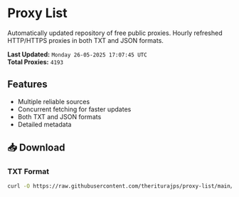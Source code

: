 # Proxy List

Automatically updated repository of free public proxies. Hourly refreshed HTTP/HTTPS proxies in both TXT and JSON formats.

**Last Updated:** `Monday 26-05-2025 17:07:45 UTC`  
**Total Proxies:** `4193`

## Features
- Multiple reliable sources
- Concurrent fetching for faster updates
- Both TXT and JSON formats
- Detailed metadata

## 📥 Download

### TXT Format
```bash
curl -O https://raw.githubusercontent.com/theriturajps/proxy-list/main/proxies.txt